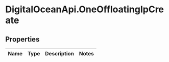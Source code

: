 # DigitalOceanApi.OneOffloatingIpCreate

## Properties
Name | Type | Description | Notes
------------ | ------------- | ------------- | -------------
